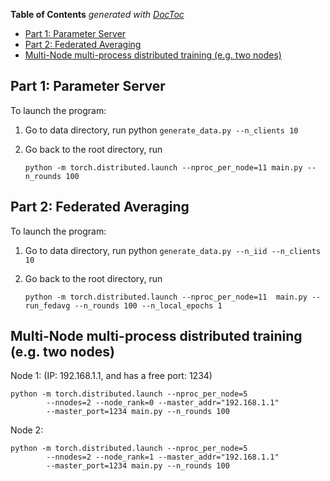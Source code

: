 <!-- START doctoc generated TOC please keep comment here to allow auto update -->
<!-- DON'T EDIT THIS SECTION, INSTEAD RE-RUN doctoc TO UPDATE -->
**Table of Contents**  *generated with [DocToc](https://github.com/thlorenz/doctoc)*

- [Part 1: Parameter Server](#part-1-parameter-server)
- [Part 2: Federated Averaging](#part-2-federated-averaging)
- [Multi-Node multi-process distributed training (e.g. two nodes)](#multi-node-multi-process-distributed-training-eg-two-nodes)

<!-- END doctoc generated TOC please keep comment here to allow auto update -->



## Part 1: Parameter Server
To launch the program:

1. Go to data directory, run python `generate_data.py --n_clients 10`
2. Go back to the root directory, run
   
   ```python -m torch.distributed.launch --nproc_per_node=11 main.py --n_rounds 100```

## Part 2: Federated Averaging
To launch the program:

1. Go to data directory, run python `generate_data.py --n_iid --n_clients 10`
2. Go back to the root directory, run 
   
    ```python -m torch.distributed.launch --nproc_per_node=11  main.py --run_fedavg --n_rounds 100 --n_local_epochs 1```

## Multi-Node multi-process distributed training (e.g. two nodes)
Node 1: (IP: 192.168.1.1, and has a free port: 1234)
````
python -m torch.distributed.launch --nproc_per_node=5
        --nnodes=2 --node_rank=0 --master_addr="192.168.1.1"
        --master_port=1234 main.py --n_rounds 100
````

Node 2: 
````
python -m torch.distributed.launch --nproc_per_node=5
        --nnodes=2 --node_rank=1 --master_addr="192.168.1.1"
        --master_port=1234 main.py --n_rounds 100
````
